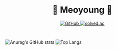 <h1 align="center">🐥 Meoyoung 🐥</h1>

<p align="center">
  <a href="https://github.com/meo-young">
    <img src="https://img.shields.io/github/followers/meo-young?label=GitHub&style=social" alt="GitHub" />
  </a>
  <a href="https://solved.ac/profile/eotn000">
    <img src="http://mazassumnida.wtf/api/v2/generate_badge?boj=eotn000" alt="solved.ac" />
  </a>
</p>

<br>


![Anurag's GitHub stats](https://github-readme-stats.vercel.app/api?username=meo-young&show_icons=true&theme=radical)
![Top Langs](https://github-readme-stats.vercel.app/api/top-langs/?username=meo-young&layout=compact)
